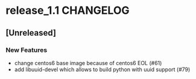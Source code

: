 # release_1.1 CHANGELOG

## [Unreleased]

### New Features

- change centos6 base image because of centos6 EOL (#61)
- add libuuid-devel which allows to build python with uuid support (#79)



